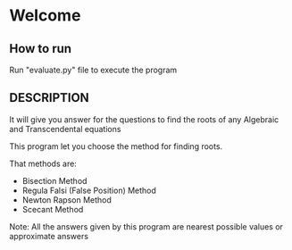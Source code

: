 # Welcome

## How to run

Run "evaluate.py" file to execute the program

## DESCRIPTION

It will give you answer for the questions to find the roots of any Algebraic and Transcendental equations

This program let you choose the method for finding roots.

That methods are:

- Bisection Method
- Regula Falsi (False Position) Method
- Newton Rapson Method
- Scecant Method

Note: All the answers given by this program are nearest possible values or approximate answers
